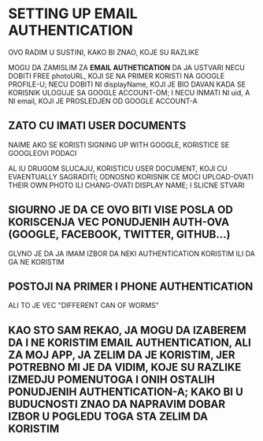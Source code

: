 # SETTING UP EMAIL AUTHENTICATION

OVO RADIM U SUSTINI, KAKO BI ZNAO, KOJE SU RAZLIKE

MOGU DA ZAMISLIM ZA **EMAIL AUTHETICATION** DA JA USTVARI NECU DOBITI FREE photoURL, KOJI SE NA PRIMER KORISTI NA GOOGLE PROFILE-U; NECU DOBITI NI displayName, KOJI JE BIO DAVAN KADA SE KORISNIK ULOGUJE SA GOOGLE ACCOUNT-OM; I NECU INMATI NI uid, A NI email, KOJI JE PROSLEDJEN OD GOOGLE ACCOUNT-A

## ZATO CU IMATI USER DOCUMENTS

NAIME AKO SE KORISTI SIGNING UP WITH GOOGLE, KORISTICE SE GOOGLEOVI PODACI

AL IU DRUGOM SLUCAJU, KORISTICU USER DOCUMENT, KOJI CU EVAENTUALLY SAGRADITI; ODNOSNO KORISNIK CE MOCI UPLOAD-OVATI THEIR OWN PHOTO ILI CHANG-OVATI DISPLAY NAME; I SLICNE STVARI

## SIGURNO JE DA CE OVO BITI VISE POSLA OD KORISCENJA VEC PONUDJENIH AUTH-OVA (GOOGLE, FACEBOOK, TWITTER, GITHUB...)

GLVNO JE DA JA IMAM IZBOR DA NEKI AUTHENTICATION KORISTIM ILI DA GA NE KORISTIM

## POSTOJI NA PRIMER I PHONE AUTHENTICATION

ALI TO JE VEC "DIFFERENT CAN OF WORMS"

## KAO STO SAM REKAO, JA MOGU DA IZABEREM DA I NE KORISTIM EMAIL AUTHENTICATION, ALI ZA MOJ APP, JA ZELIM DA JE KORISTIM, JER POTREBNO MI JE DA VIDIM, KOJE SU RAZLIKE IZMEDJU POMENUTOGA I ONIH OSTALIH PONUDJENIH AUTHENTICATION-A; KAKO BI U BUDUCNOSTI ZNAO DA NAPRAVIM DOBAR IZBOR U POGLEDU TOGA STA ZELIM DA KORISTIM